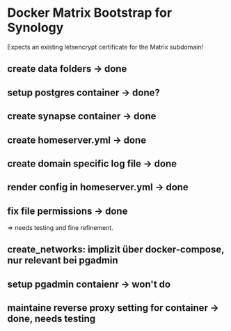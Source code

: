 # Docker Matrix Bootstrap for Synology 
Expects an existing letsencrypt certificate for the Matrix subdomain!

##  create data folders -> done
##  setup postgres container -> done?
##  create synapse container -> done
##  create homeserver.yml  -> done
##  create domain specific log file ->  done
##  render config in homeserver.yml -> done
##  fix file permissions -> done

=> needs testing and fine refinement.

##  create_networks: implizit über docker-compose, nur relevant bei pgadmin
##  setup pgadmin contaienr -> won't do
##  maintaine reverse proxy setting for container -> done, needs testing
